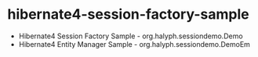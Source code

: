 hibernate4-session-factory-sample
=================================

* Hibernate4 Session Factory Sample - org.halyph.sessiondemo.Demo
* Hibernate4 Entity Manager Sample  -  org.halyph.sessiondemo.DemoEm